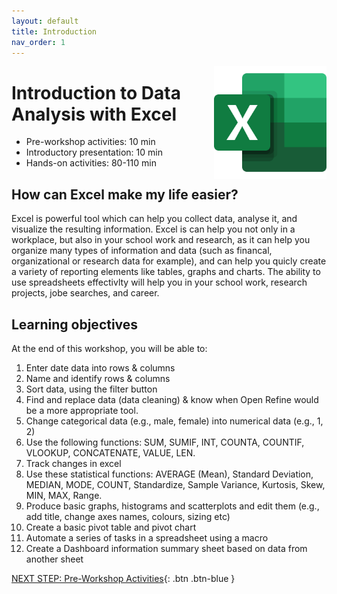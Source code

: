 ```yaml
---
layout: default
title: Introduction 
nav_order: 1
---
```

<img src="images/excel-01.png" style="float:right;width:180px;height:180px;"> 

# Introduction to Data Analysis with Excel

- Pre-workshop activities: 10 min 
- Introductory presentation: 10 min
- Hands-on activities: 80-110 min

## How can Excel make my life easier? 
Excel is powerful tool which can help you collect data, analyse it, and visualize the resulting information. Excel is can help you not only in a workplace, but also in your school work and research, as it can help you organize many types of information and data (such as financal, organizational or research data for example), and can help you quicly create a variety of reporting elements like tables, graphs and charts. The ability to use spreadsheets effectivlty will help you in your school work, research projects, jobe searches, and career. 

## Learning objectives

At the end of this workshop, you will be able to:
1. Enter date data into rows & columns
2. Name and identify rows & columns
4. Sort data, using the filter button
5. Find and replace data (data cleaning) & know when Open Refine would be a more appropriate tool.
6. Change categorical data (e.g., male, female) into numerical data (e.g., 1, 2)
7. Use the following functions: SUM, SUMIF, INT, COUNTA, COUNTIF, VLOOKUP, CONCATENATE, VALUE, LEN.
8. Track changes in excel
9. Use these statistical functions: AVERAGE (Mean), Standard Deviation, MEDIAN, MODE, COUNT, Standardize, Sample Variance, Kurtosis, Skew, MIN, MAX, Range. 
10. Produce basic graphs, histograms and scatterplots and edit them (e.g., add title, change axes names, colours, sizing etc)
11. Create a basic pivot table and pivot chart
12. Automate a series of tasks in a spreadsheet using a macro
13. Create a Dashboard information summary sheet based on data from another sheet

[NEXT STEP: Pre-Workshop Activities](pre-workshop.html){: .btn .btn-blue }
